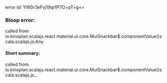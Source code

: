 error id: YW0r3eFvj19qrfP7O+pT+g==
### Bloop error:

called from io.kinoplan.scalajs.react.material.ui.core.MuiSnackbar$.componentValue()scala.scalajs.js.Any
#### Short summary: 

called from io.kinoplan.scalajs.react.material.ui.core.MuiSnackbar$.componentValue()scala.scalajs.js...